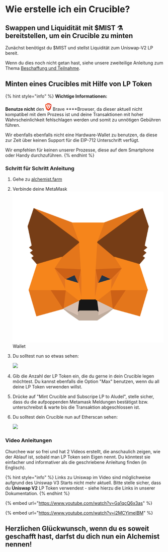 # Wie erstelle ich ein Crucible?

## Swappen und Liquidität mit $MIST ⚗️ bereitstellen, um ein Crucible zu minten

Zunächst benötigst du $MIST und stellst Liquidität zum Uniswap-V2 LP bereit.

Wenn du dies noch nicht getan hast, siehe unsere zweiteilige Anleitung zum Thema [Beschaffung und Teilnahme](../../acquiring-and-subscribing.md).

## Minten eines Crucibles mit Hilfe von LP Token

{% hint style="info" %}
**Wichtige Informationen:** 

**Benutze nicht** den ![](../../.gitbook/assets/brave.png) Brave ****Browser, da dieser aktuell nicht kompatibel mit dem Prozess ist und deine Transaktionen mit hoher Wahrscheinlichkeit fehlschlagen werden und somit zu unnötigen Gebühren führen.

Wir ebenfalls ebenfalls nicht eine Hardware-Wallet zu benutzen, da diese zur Zeit über keinen Support für die EIP-712 Unterschrift verfügt.

Wir empfehlen für keinen unserer Prozesse, diese auf dem Smartphone oder Handy durchzuführen.
{% endhint %}

### Schritt für Schritt Anleitung

1. Gehe zu [alchemist.farm](https://alchemist.farm/)
2. Verbinde deine MetaMask![](../../.gitbook/assets/metamask-fox.svg)Wallet
3. Du solltest nun so etwas sehen:

    ![](https://i.imgur.com/eimfv0e.png)

4. Gib die Anzahl der LP Token ein, die du gerne in dein Crucible legen möchtest. Du kannst ebenfalls die Option "Max" benutzen, wenn du all deine LP Token verwenden willst.
5. Drücke auf "Mint Crucible and Subscripe LP to Aludel", stelle sicher, dass du die aufpoppenden Metamask Meldungen bestätigst bzw. unterschreibst & warte bis die Transaktion abgeschlossen ist.
6. Du solltest dein Crucible nun auf Etherscan sehen:

    ![](https://i.imgur.com/9VBX6M6.png)

### Video Anleitungen

Churchee war so frei und hat 2 Videos erstellt, die anschaulich zeigen, wie der Ablauf ist, sobald man LP Token sein Eigen nennt. Du könntest sie einfacher und informativer als die geschriebene Anleitung finden \(in Englisch\).

{% hint style="info" %}
Links zu Uniswap im Video sind möglichweise aufgrund des Uniswap V3 Starts nicht mehr aktuell. Bitte stelle sicher, dass du **Uniswap V2** LP Token verwendest - siehe hierzu die Links in unserer Dokumentation.
{% endhint %}

{% embed url="https://www.youtube.com/watch?v=Ga1qcQ6x3as" %}

{% embed url="https://www.youtube.com/watch?v=i2MCYimelBM" %}

## **Herzlichen Glückwunsch, wenn du es soweit geschafft hast, darfst du dich nun ein Alchemist nennen!**

